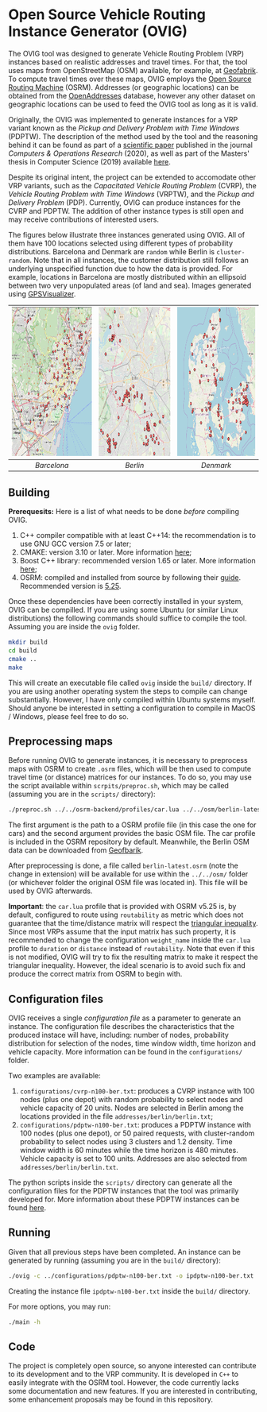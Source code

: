 # Open Source Vehicle Routing Instance Generator (OVIG)

The OVIG tool was designed to generate Vehicle Routing Problem (VRP) instances based on realistic addresses and travel times. For that, the tool uses maps from OpenStreetMap (OSM) available, for example, at [Geofabrik](http://download.geofabrik.de/). To compute travel times over these maps, OVIG employs the [Open Source Routing Machine](https://github.com/Project-OSRM/osrm-backend) (OSRM). Addresses (or geographic locations) can be obtained from the [OpenAddresses](https://openaddresses.io/) database, however any other dataset on geographic locations can be used to feed the OVIG tool as long as it is valid.

Originally, the OVIG was implemented to generate instances for a VRP variant known as the *Pickup and Delivery Problem with Time Windows* (PDPTW). The description of the method used by the tool and the reasoning behind it can be found as part of a [scientific paper](https://doi.org/10.1016/j.cor.2020.105065) published in the journal *Computers & Operations Research* (2020), as well as part of the Masters' thesis in Computer Science (2019) available [here](https://www.lume.ufrgs.br/handle/10183/194380).

Despite its original intent, the project can be extended to accomodate other VRP variants, such as the *Capacitated Vehicle Routing Problem* (CVRP), the *Vehicle Routing Problem with Time Windows* (VRPTW), and the *Pickup and Delivery Problem* (PDP). Currently, OVIG can produce instances for the CVRP and PDPTW. The addition of other instance types is still open and may receive contributions of interested users.

The figures below illustrate three instances generated using OVIG. All of them have 100 locations selected using different types of probability distributions. Barcelona and Denmark are `random` while Berlin is `cluster-random`. Note that in all instances, the customer distribution still follows an underlying unspecified function due to how the data is provided. For example, locations in Barcelona are mostly distributed within an ellipsoid between two very unpopulated areas (of land and sea). Images generated using [GPSVisualizer](https://www.gpsvisualizer.com/).

| <img src="https://github.com/cssartori/ovig/blob/master/docs/figures/fig_barcelona.png" width="300" height="300"> | <img src="https://github.com/cssartori/ovig/blob/master/docs/figures/fig_berlin.png" width="300" height="300"> | <img src="https://github.com/cssartori/ovig/blob/master/docs/figures/fig_denmark.png" width="300" height="300">
|:--:|:--:|:--:|
| *Barcelona* | *Berlin* | *Denmark*| 



## Building

**Prerequesits:** Here is a list of what needs to be done *before* compiling OVIG.
1. C++ compiler compatible with at least C++14: the recommendation is to use GNU GCC version 7.5 or later;
2. CMAKE: version 3.10 or later. More information [here](https://cmake.org/);
3. Boost C++ library: recommended version 1.65 or later. More information [here](https://www.boost.org/);
4. OSRM: compiled and installed from source by following their [guide](https://github.com/Project-OSRM/osrm-backend#building-from-source). Recommended version is [5.25](https://github.com/Project-OSRM/osrm-backend/releases/tag/v5.25.0).

Once these dependencies have been correctly installed in your system, OVIG can be compilled. If you are using some Ubuntu (or similar Linux distributions) the following commands should suffice to compile the tool. Assuming you are inside the `ovig` folder.

```sh
mkdir build
cd build
cmake ..
make
```
This will create an executable file called `ovig` inside the `build/` directory.
If you are using another operating system the steps to compile can change substantially. However, I have only compiled within Ubuntu systems myself. Should anyone be interested in setting a configuration to compile in MacOS / Windows, please feel free to do so.

## Preprocessing maps

Before running OVIG to generate instances, it is necessary to preprocess maps with OSRM to create `.osrm` files, which will be then used to compute travel time (or distance) matrices for our instances. To do so, you may use the script available within `scrpits/preproc.sh`, which may be called (assuming you are in the `scripts/` directory):
```sh
./preproc.sh ../../osrm-backend/profiles/car.lua ../../osm/berlin-latest.osm.pbf
```
The first argument is the path to a OSRM profile file (in this case the one for cars) and the second argument provides the basic OSM file. The car profile is included in the OSRM repository by default. Meanwhile, the Berlin OSM data can be downloaded from [Geofbarik](http://download.geofabrik.de/europe/germany/berlin.html).

After preprocessing is done, a file called `berlin-latest.osrm` (note the change in extension) will be available for use within the `../../osm/` folder (or whichever folder the original OSM file was located in). This file will be used by OVIG afterwards.

**Important**: the `car.lua` profile that is provided with OSRM v5.25 is, by default, configured to route using `routability` as metric which does not guarantee that the time/distance matrix will respect the [triangular inequality](https://en.wikipedia.org/wiki/Triangle_inequality). Since most VRPs assume that the input matrix has such property, it is recommended to change the configuration `weight_name` inside the `car.lua` profile to `duration` or `distance` instead of `routability`. Note that even if this is not modified, OVIG will try to fix the resulting matrix to make it respect the triangular inequality. However, the ideal scenario is to avoid such fix and produce the correct matrix from OSRM to begin with.

## Configuration files

OVIG receives a single *configuration file* as a parameter to generate an instance. The configuration file describes the characteristics that the produced instace will have, including: number of nodes, probability distribution for selection of the nodes, time window width, time horizon and vehicle capacity. More information can be found in the `configurations/` folder. 

Two examples are available:
1. `configurations/cvrp-n100-ber.txt`: produces a CVRP instance with 100 nodes (plus one depot) with random probability to select nodes and vehicle capacity of 20 units. Nodes are selected in Berlin among the locations provided in the file `addresses/berlin/berlin.txt`;
2. `configurations/pdptw-n100-ber.txt`: produces a PDPTW instance with 100 nodes (plus one depot), or 50 paired requests, with cluster-random probability to select nodes using 3 clusters and 1.2 density. Time window width is 60 minutes while the time horizon is 480 minutes. Vehicle capacity is set to 100 units. Addresses are also selected from `addresses/berlin/berlin.txt`.

The python scripts inside the `scripts/` directory can generate all the configuration files for the PDPTW instances that the tool was primarily developed for. More information about these PDPTW instances can be found [here](https://github.com/cssartori/pdptw-instances).

## Running

Given that all previous steps have been completed. An instance can be generated by running (assuming you are in the `build/` directory):

```sh
./ovig -c ../configurations/pdptw-n100-ber.txt -o ipdptw-n100-ber.txt
```
Creating the instance file `ipdptw-n100-ber.txt` inside the `build/` directory.

For more options, you may run:

```sh
./main -h
```

## Code

The project is completely open source, so anyone interested can contribute to its development and to the VRP community. It is developed in `C++` to easily integrate with the OSRM tool. However, the code currently lacks some documentation and new features. If you are interested in contributing, some enhancement proposals may be found in this repository. 

